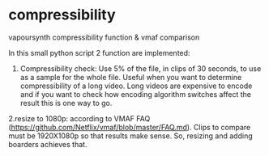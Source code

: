 # compressibility
vapoursynth compressibility function &amp; vmaf comparison

In this small python script 2 function are implemented:

1.  Compressibility check: Use 5% of the file, in clips of 30 seconds, to use as a sample for the whole file. Useful when you want to determine compressibility of a long video. Long videos are expensive to encode and if you want to check how encoding algorithm switches affect the result this is one way to go.

2.resize to 1080p: according to VMAF FAQ (https://github.com/Netflix/vmaf/blob/master/FAQ.md). Clips to compare must be 1920X1080p so that results make sense. So, resizing and adding boarders achieves that.

